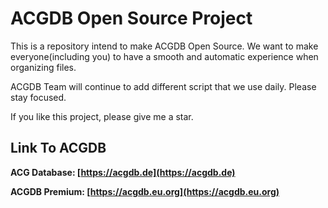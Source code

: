 # **ACGDB Open Source Project**

This is a repository intend to make ACGDB Open Source. We want to make everyone(including you) to have a smooth and automatic experience when organizing files.

ACGDB Team will continue to add different script that we use daily. Please stay focused.

If you like this project, please give me a star.


## Link To ACGDB

**ACG Database: [https://acgdb.de](https://acgdb.de)**

**ACGDB Premium: [https://acgdb.eu.org](https://acgdb.eu.org)**
